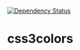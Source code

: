 [![Dependency Status](https://gemnasium.com/cy6erskunk/css3colors.png)](https://gemnasium.com/cy6erskunk/css3colors)

# css3colors
